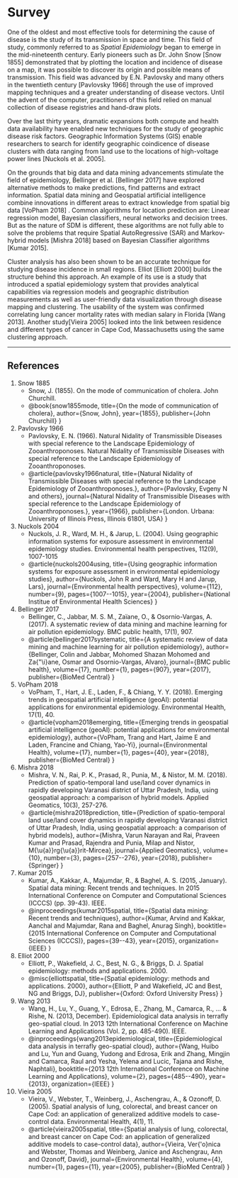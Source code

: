 # Survey

One of the oldest and most effective tools for determining the cause of disease is the study of its transmission in space and time. This field of study, commonly referred to as *Spatial Epidemiology* began to emerge in the mid-nineteenth century. Early pioneers such as Dr. John Snow [Snow 1855] demonstrated that by plotting the location and incidence of disease on a map, it was possible to discover its origin and possible means of transmission. This field was advanced by E.N. Pavlovsky and many others in the twentieth century [Pavlovsky 1966] through the use of improved mapping techniques and a greater understanding of disease vectors. Until the advent of the computer, practitioners of this field relied on manual collection of disease registries and hand-draw plots.

Over the last thirty years, dramatic expansions both compute and health data availability have enabled new techniques for the study of geographic disease risk factors. Geographic Information Systems (GIS) enable researchers to search for identify geographic coindicence of disease clusters with data ranging from land use to the locations of high-voltage power lines [Nuckols et al. 2005].

On the grounds that big data and data mining advancements stimulate the field of epidemiology, Bellinger et al. [Bellinger 2017] have explored alternative methods to make predictions, find patterns and extract information. Spatial data mining and Geospatial artificial intelligence combine innovations in different areas to extract knowledge from spatial big data [VoPham 2018] . Common algorithms for location prediction are: Linear regression model, Bayesian classifiers, neural networks and decision trees. But as the nature of SDM is different, these algorithms are not fully able to solve the problems that require Spatial AutoRegressive (SAR) and Markov-hybrid models [Mishra 2018] based on Bayesian Classifier algorithms [Kumar 2015].

Cluster analysis has also been shown to be an accurate technique for studying disease incidence in small regions. Elliot [Elliott 2000] builds the structure behind this approach. An example of its use is a study that introduced a spatial epidemiology system that provides analytical capabilities via regression models and geographic distribution measurements as well as user-friendly data visualization through disease mapping and clustering. The usability of the system was confirmed correlating lung cancer mortality rates with median salary in Florida [Wang 2013]. Another study[Vieira 2005] looked into the link between residence and different types of cancer in Cape Cod, Massachusetts using the same clustering approach.



---

## References

1. Snow 1885
   - Snow, J. (1855). On the mode of communication of cholera. John Churchill.
   - @book{snow1855mode,
    title={On the mode of communication of cholera},
    author={Snow, John},
    year={1855},
    publisher={John Churchill}
}
2. Pavlovsky 1966
	- Pavlovsky, E. N. (1966). Natural Nidality of Transmissible Diseases with special reference to the Landscape Epidemiology of Zooanthroponoses. Natural Nidality of Transmissible Diseases with special reference to the Landscape Epidemiology of Zooanthroponoses.
	- @article{pavlovsky1966natural,
  title={Natural Nidality of Transmissible Diseases with special reference to the Landscape Epidemiology of Zooanthroponoses.},
  author={Pavlovsky, Evgeny N and others},
  journal={Natural Nidality of Transmissible Diseases with special reference to the Landscape Epidemiology of Zooanthroponoses.},
  year={1966},
  publisher={London. Urbana: University of Illinois Press, Illinois 61801, USA}
}
3. Nuckols 2004
	- Nuckols, J. R., Ward, M. H., & Jarup, L. (2004). Using geographic information systems for exposure assessment in environmental epidemiology studies. Environmental health perspectives, 112(9), 1007-1015
	- @article{nuckols2004using,
  title={Using geographic information systems for exposure assessment in environmental epidemiology studies},
  author={Nuckols, John R and Ward, Mary H and Jarup, Lars},
  journal={Environmental health perspectives},
  volume={112},
  number={9},
  pages={1007--1015},
  year={2004},
  publisher={National Institue of Environmental Health Sciences}
}
4. Bellinger 2017
	- Bellinger, C., Jabbar, M. S. M., Zaïane, O., & Osornio-Vargas, A. (2017). A systematic review of data mining and machine learning for air pollution epidemiology. BMC public health, 17(1), 907.
	- @article{bellinger2017systematic,
  title={A systematic review of data mining and machine learning for air pollution epidemiology},
  author={Bellinger, Colin and Jabbar, Mohomed Shazan Mohomed and Za{\"\i}ane, Osmar and Osornio-Vargas, Alvaro},
  journal={BMC public health},
  volume={17},
  number={1},
  pages={907},
  year={2017},
  publisher={BioMed Central}
}
5. VoPham 2018
	- VoPham, T., Hart, J. E., Laden, F., & Chiang, Y. Y. (2018). Emerging trends in geospatial artificial intelligence (geoAI): potential applications for environmental epidemiology. Environmental Health, 17(1), 40.
	- @article{vopham2018emerging,
  title={Emerging trends in geospatial artificial intelligence (geoAI): potential applications for environmental epidemiology},
  author={VoPham, Trang and Hart, Jaime E and Laden, Francine and Chiang, Yao-Yi},
  journal={Environmental Health},
  volume={17},
  number={1},
  pages={40},
  year={2018},
  publisher={BioMed Central}
}
6. Mishra 2018
	- Mishra, V. N., Rai, P. K., Prasad, R., Punia, M., & Nistor, M. M. (2018). Prediction of spatio-temporal land use/land cover dynamics in rapidly developing Varanasi district of Uttar Pradesh, India, using geospatial approach: a comparison of hybrid models. Applied Geomatics, 10(3), 257-276.
	- @article{mishra2018prediction,
  title={Prediction of spatio-temporal land use/land cover dynamics in rapidly developing Varanasi district of Uttar Pradesh, India, using geospatial approach: a comparison of hybrid models},
  author={Mishra, Varun Narayan and Rai, Praveen Kumar and Prasad, Rajendra and Punia, Milap and Nistor, M{\u{a}}rg{\u{a}}rit-Mircea},
  journal={Applied Geomatics},
  volume={10},
  number={3},
  pages={257--276},
  year={2018},
  publisher={Springer}
}
7. Kumar 2015
	- Kumar, A., Kakkar, A., Majumdar, R., & Baghel, A. S. (2015, January). Spatial data mining: Recent trends and techniques. In 2015 International Conference on Computer and Computational Sciences (ICCCS) (pp. 39-43). IEEE.
	- @inproceedings{kumar2015spatial,
  title={Spatial data mining: Recent trends and techniques},
  author={Kumar, Arvind and Kakkar, Aanchal and Majumdar, Rana and Baghel, Anurag Singh},
  booktitle={2015 International Conference on Computer and Computational Sciences (ICCCS)},
  pages={39--43},
  year={2015},
  organization={IEEE}
}
8. Elliot 2000
	- Elliott, P., Wakefield, J. C., Best, N. G., & Briggs, D. J. Spatial epidemiology: methods and applications. 2000.
	- @misc{elliottspatial,
  title={Spatial epidemiology: methods and applications. 2000},
  author={Elliott, P and Wakefield, JC and Best, NG and Briggs, DJ},
  publisher={Oxford: Oxford University Press}
}
9. Wang 2013
	- Wang, H., Lu, Y., Guang, Y., Edrosa, E., Zhang, M., Camarca, R., ... & Rishe, N. (2013, December). Epidemiological data analysis in terrafly geo-spatial cloud. In 2013 12th International Conference on Machine Learning and Applications (Vol. 2, pp. 485-490). IEEE.
	- @inproceedings{wang2013epidemiological,
  title={Epidemiological data analysis in terrafly geo-spatial cloud},
  author={Wang, Huibo and Lu, Yun and Guang, Yudong and Edrosa, Erik and Zhang, Mingjin and Camarca, Raul and Yesha, Yelena and Lucic, Tajana and Rishe, Naphtali},
  booktitle={2013 12th International Conference on Machine Learning and Applications},
  volume={2},
  pages={485--490},
  year={2013},
  organization={IEEE}
}
10. Vieira 2005
	- Vieira, V., Webster, T., Weinberg, J., Aschengrau, A., & Ozonoff, D. (2005). Spatial analysis of lung, colorectal, and breast cancer on Cape Cod: an application of generalized additive models to case-control data. Environmental Health, 4(1), 11.
	- @article{vieira2005spatial,
  title={Spatial analysis of lung, colorectal, and breast cancer on Cape Cod: an application of generalized additive models to case-control data},
  author={Vieira, Ver{\'o}nica and Webster, Thomas and Weinberg, Janice and Aschengrau, Ann and Ozonoff, David},
  journal={Environmental Health},
  volume={4},
  number={1},
  pages={11},
  year={2005},
  publisher={BioMed Central}
}